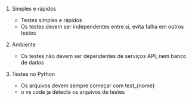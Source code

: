1. Simples e rápidos
    - Testes simples e rápidos
    - Os testes devem ser independentes entre si, evita falha em outros testes

2. Ambiente
    - Os testes não devem ser dependentes de serviços API, nem banco de dados


3. Testes no Python
    - Os arquivos devem sempre começar com test_{nome}
    - o vs code ja detecta os arquivos de testes
